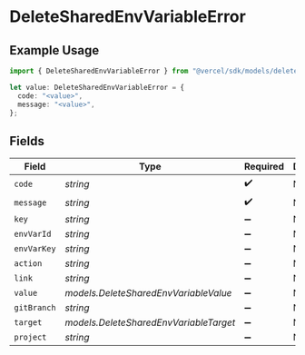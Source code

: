 # DeleteSharedEnvVariableError

## Example Usage

```typescript
import { DeleteSharedEnvVariableError } from "@vercel/sdk/models/deletesharedenvvariableop.js";

let value: DeleteSharedEnvVariableError = {
  code: "<value>",
  message: "<value>",
};
```

## Fields

| Field                                  | Type                                   | Required                               | Description                            |
| -------------------------------------- | -------------------------------------- | -------------------------------------- | -------------------------------------- |
| `code`                                 | *string*                               | :heavy_check_mark:                     | N/A                                    |
| `message`                              | *string*                               | :heavy_check_mark:                     | N/A                                    |
| `key`                                  | *string*                               | :heavy_minus_sign:                     | N/A                                    |
| `envVarId`                             | *string*                               | :heavy_minus_sign:                     | N/A                                    |
| `envVarKey`                            | *string*                               | :heavy_minus_sign:                     | N/A                                    |
| `action`                               | *string*                               | :heavy_minus_sign:                     | N/A                                    |
| `link`                                 | *string*                               | :heavy_minus_sign:                     | N/A                                    |
| `value`                                | *models.DeleteSharedEnvVariableValue*  | :heavy_minus_sign:                     | N/A                                    |
| `gitBranch`                            | *string*                               | :heavy_minus_sign:                     | N/A                                    |
| `target`                               | *models.DeleteSharedEnvVariableTarget* | :heavy_minus_sign:                     | N/A                                    |
| `project`                              | *string*                               | :heavy_minus_sign:                     | N/A                                    |